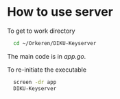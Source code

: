 # How to use server

To get to work directory

```bash
  cd ~/Orkeren/DIKU-Keyserver
```

The main code is in *app.go*.

To re-initiate the executable
```bash
  screen -dr app
  DIKU-Keyserver
```